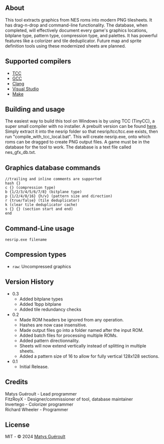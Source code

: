## About

This tool extracts graphics from NES roms into modern PNG tilesheets. It has drag-n-drop and command-line functionality. The database, when completed, will effectively document every game's graphics locations, bitplane type, pattern type, compression type, and palettes. It has powerful features like a colorizer and tile deduplicator. Future map and sprite definition tools using these modernized sheets are planned.

## Supported compilers
* [TCC](https://github.com/TinyCC/tinycc)
* [GCC](https://www.mingw-w64.org/)
* [Clang](https://clang.llvm.org/)
* [Visual Studio](https://visualstudio.microsoft.com/)
* [Make](https://www.gnu.org/software/make)

## Building and usage

The easiest way to build this tool on Windows is by using TCC (TinyCC), a super small compiler with no installer. A prebuilt version can be found [here](https://github.com/FitzRoyX/tinycc/releases/tag/tcc_20251005). Simply extract it into the nesrip folder so that nesrip/tcc/tcc.exe exists, then run "compile_with_tcc_local.bat". This will create nesrip.exe, onto which roms can be dragged to create PNG output files. A game must be in the database for the tool to work. The database is a text file called nes_gfx_db.txt.

## Graphics database commands
```
//trailing and inline comments are supported
hash {}
c {} (compression type)
b {1/2/3/4/5/6/7/8} (bitplane type)
p {1/2/4/8/16} {h/v} (pattern size and direction)
r {true/false} (tile deduplicator)
k (clear tile deduplicator cache)
s {} {} (section start and end)
end
```

## Command-Line usage
```
nesrip.exe filename
```

## Compression types

* `raw`: Uncompressed graphics

## Version History

* 0.3
	* Added bitplane types
	* Added 1bpp bitplane
	* Added tile redundancy checks
* 0.2
	* Made ROM headers be ignored from any operation.
	* Hashes are now case insensitive.
	* Made output files go into a folder named after the input ROM.
	* Added batch files for processing multiple ROMs.
	* Added pattern directionnality.
	* Sheets will now extend vertically instead of splitting in multiple sheets.
	* Added a pattern size of 16 to allow for fully vertical 128x128 sections.
* 0.1
	* Initial Release.

## Credits

Matys Guéroult - Lead programmer<br>
FitzRoyX - Designer/commissioner of tool, database maintainer<br>
Invertego - Colorizer programmer<br>
Richard Wheeler - Programmer<br>

## License

MIT - © 2024 [Matys Guéroult](https://github.com/GeekJoystick)
